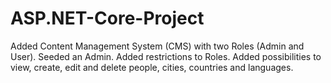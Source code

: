 # ASP.NET-Core-Project
Added Content Management System (CMS) with two Roles (Admin and User). Seeded an Admin. Added restrictions to Roles. 
Added possibilities to view, create, edit and delete people, cities, countries and languages.
